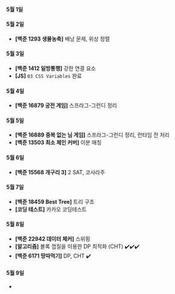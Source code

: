 #### 5월 1일

#### 5월 2일

- **[백준 1293 생물농축]** 배낭 문제, 위상 정렬

#### 5월 3일

- **[백준 1412 일방통행]** 강한 연결 요소
- **[JS]** `03 CSS Variables` 완료 

#### 5월 4일

- **[백준 16879 궁전 게임]** 스프라그-그런디 정리

#### 5월 5일

- **[백준 16889 중복 없는 님 게임]** 스프라그-그런디 정리, 런타임 전 처리
- **[백준 13503 최소 체인 커버]** 이분 매칭

#### 5월 6일

- **[백준 15568 개구리 3]** 2 SAT, 코사라주

#### 5월 7일

- **[백준 18459 Best Tree]** 트리 구조
- **[코딩 테스트]** 카카오 코딩테스트

#### 5월 8일

- **[백준 22942 데이터 체커]** 스위핑
- **[알고리즘]** 볼록 껍질을 이용한 DP 최적화 (CHT) :heavy_check_mark::heavy_check_mark::heavy_check_mark: 
- **[백준 6171 땅따먹기]** DP, CHT :heavy_check_mark:

#### 5월 9일

- 
